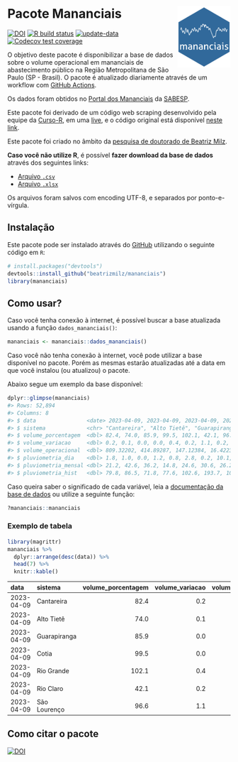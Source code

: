 
<!-- README.md is generated from README.Rmd. Please edit that file -->

# Pacote Mananciais <img src="man/figures/hexlogo.png" align="right" width = "120px"/>

<!-- badges: start -->

[![DOI](https://zenodo.org/badge/DOI/10.5281/zenodo.4733056.svg)](https://doi.org/10.5281/zenodo.4733056)
[![R build
status](https://github.com/beatrizmilz/mananciais/workflows/R-CMD-check/badge.svg)](https://github.com/beatrizmilz/mananciais/actions)
[![update-data](https://github.com/beatrizmilz/mananciais/actions/workflows/2-update_data.yaml/badge.svg)](https://github.com/beatrizmilz/mananciais/actions/workflows/2-update_data.yaml)
[![Codecov test
coverage](https://codecov.io/gh/beatrizmilz/mananciais/branch/master/graph/badge.svg)](https://codecov.io/gh/beatrizmilz/mananciais?branch=master)
<!-- badges: end -->

O objetivo deste pacote é disponibilizar a base de dados sobre o volume
operacional em mananciais de abastecimento público na Região
Metropolitana de São Paulo (SP - Brasil). O pacote é atualizado
diariamente através de um workflow com [GitHub
Actions](https://github.com/beatrizmilz/mananciais/actions).

Os dados foram obtidos no [Portal dos
Mananciais](http://mananciais.sabesp.com.br/Situacao) da
[SABESP](http://site.sabesp.com.br/site/Default.aspx).

Este pacote foi derivado de um código web scraping desenvolvido pela
equipe da [Curso-R](https://www.curso-r.com/), em uma
[live](https://youtu.be/jvZIxrMmOcQ), e o código original está
disponível [neste
link](https://github.com/curso-r/lives/blob/master/drafts/20200730_scraper_sabesp.R).

Este pacote foi criado no âmbito da [pesquisa de doutorado de Beatriz
Milz](https://beatrizmilz.github.io/tese/).

**Caso você não utilize R**, é possível **fazer download da base de
dados** através dos seguintes links:

- [Arquivo
  `.csv`](https://github.com/beatrizmilz/mananciais/raw/master/inst/extdata/mananciais.csv)
- [Arquivo
  `.xlsx`](https://github.com/beatrizmilz/mananciais/blob/master/inst/extdata/mananciais.xlsx?raw=true)

Os arquivos foram salvos com encoding UTF-8, e separados por
ponto-e-vírgula.

## Instalação

Este pacote pode ser instalado através do [GitHub](https://github.com/)
utilizando o seguinte código em `R`:

``` r
# install.packages("devtools")
devtools::install_github("beatrizmilz/mananciais")
library(mananciais)
```

## Como usar?

Caso você tenha conexão à internet, é possível buscar a base atualizada
usando a função `dados_mananciais()`:

``` r
mananciais <- mananciais::dados_mananciais() 
```

Caso você não tenha conexão à internet, você pode utilizar a base
disponível no pacote. Porém as mesmas estarão atualizadas até a data em
que você instalou (ou atualizou) o pacote.

Abaixo segue um exemplo da base disponível:

``` r
dplyr::glimpse(mananciais)
#> Rows: 52,894
#> Columns: 8
#> $ data                <date> 2023-04-09, 2023-04-09, 2023-04-09, 2023-04-09, 2…
#> $ sistema             <chr> "Cantareira", "Alto Tietê", "Guarapiranga", "Cotia…
#> $ volume_porcentagem  <dbl> 82.4, 74.0, 85.9, 99.5, 102.1, 42.1, 96.6, 82.2, 7…
#> $ volume_variacao     <dbl> 0.2, 0.1, 0.0, 0.0, 0.4, 0.2, 1.1, 0.2, 0.0, 0.3, …
#> $ volume_operacional  <dbl> 809.32202, 414.89287, 147.12384, 16.42236, 114.486…
#> $ pluviometria_dia    <dbl> 1.8, 1.0, 0.0, 1.2, 0.8, 2.8, 0.2, 10.1, 4.5, 5.2,…
#> $ pluviometria_mensal <dbl> 21.2, 42.6, 36.2, 14.8, 24.6, 30.6, 26.2, 19.4, 41…
#> $ pluviometria_hist   <dbl> 79.8, 86.5, 71.8, 77.6, 102.6, 193.7, 109.7, 79.8,…
```

Caso queira saber o significado de cada variável, leia a [documentação
da base de
dados](https://beatrizmilz.github.io/mananciais/reference/mananciais.html)
ou utilize a seguinte função:

``` r
?mananciais::mananciais
```

### Exemplo de tabela

``` r
library(magrittr)
mananciais %>% 
  dplyr::arrange(desc(data)) %>% 
  head(7) %>%
  knitr::kable()
```

| data       | sistema      | volume_porcentagem | volume_variacao | volume_operacional | pluviometria_dia | pluviometria_mensal | pluviometria_hist |
|:-----------|:-------------|-------------------:|----------------:|-------------------:|-----------------:|--------------------:|------------------:|
| 2023-04-09 | Cantareira   |               82.4 |             0.2 |          809.32202 |              1.8 |                21.2 |              79.8 |
| 2023-04-09 | Alto Tietê   |               74.0 |             0.1 |          414.89287 |              1.0 |                42.6 |              86.5 |
| 2023-04-09 | Guarapiranga |               85.9 |             0.0 |          147.12384 |              0.0 |                36.2 |              71.8 |
| 2023-04-09 | Cotia        |               99.5 |             0.0 |           16.42236 |              1.2 |                14.8 |              77.6 |
| 2023-04-09 | Rio Grande   |              102.1 |             0.4 |          114.48627 |              0.8 |                24.6 |             102.6 |
| 2023-04-09 | Rio Claro    |               42.1 |             0.2 |            5.75050 |              2.8 |                30.6 |             193.7 |
| 2023-04-09 | São Lourenço |               96.6 |             1.1 |           85.78591 |              0.2 |                26.2 |             109.7 |

## Como citar o pacote

[![DOI](https://zenodo.org/badge/DOI/10.5281/zenodo.4733056.svg)](https://doi.org/10.5281/zenodo.4733056)
